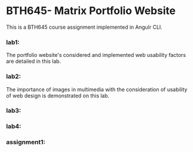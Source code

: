 # BTH645- Matrix Portfolio Website

This is a BTH645 course assignment implemented in Angulr CLI.

### lab1:
The portfolio website's considered and implemented web usability factors are detailed in this lab. 

### lab2:
The importance of images in multimedia with the consideration of usability of web design is demonstrated on this lab.

### lab3:
### lab4:

### assignment1:

